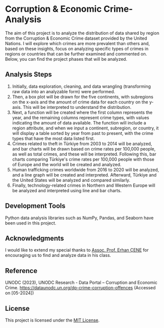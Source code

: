 # Corruption & Economic Crime-Analysis

The aim of this project is to analyze the distribution of data shared by region from the Corruption & Economic Crime dataset provided by the United Nations. I will explore which crimes are more prevalent than others and, based on these insights, focus on analyzing specific types of crimes in regions or countries that can be further examined and commented on. Below, you can find the project phases that will be analyzed.

## Analysis Steps

1. Initially, data exploration, cleaning, and data wrangling (transforming raw data into an analyzable form) were performed.
2. Then, a box plot will be drawn for the five continents, with subregions on the x-axis and the amount of crime data for each country on the y-axis. This will be interpreted to understand the distribution.
3. Next, a function will be created where the first column represents the year, and the remaining columns represent crime types, with values indicating the amount of data available. The function will include a region attribute, and when we input a continent, subregion, or country, it will display a table sorted by year from past to present, with the crime types that have the most data listed first.
4. Crimes related to theft in Türkiye from 2003 to 2014 will be analyzed, and bar charts will be drawn based on crime rates per 100,000 people, as well as total crimes, and these will be interpreted. Following this, bar charts comparing Türkiye's crime rates per 100,000 people with those of Europe and the world will be created and analyzed.
5. Human trafficking crimes worldwide from 2016 to 2020 will be analyzed, and a line graph will be created and interpreted. Afterward, Türkiye and the United States will be analyzed and compared similarly.
6. Finally, technology-related crimes in Northern and Western Europe will be analyzed and interpreted using line and bar charts.

## Development Tools

Python data analysis libraries such as NumPy, Pandas, and Seaborn have been used in this project.

## Acknowledgments

I would like to extend my special thanks to [Assoc. Prof. Erhan ÇENE](https://avesis.yildiz.edu.tr/ecene) for encouraging us to find and analyze data in his class.

## Reference

UNODC (2023), UNODC Research - Data Portal – Corruption and Economic Crime. https://dataunodc.un.org/dp-crime-corruption-offences (Accessed on [05-2024])

## License

This project is licensed under the [MIT License](LICENSE).